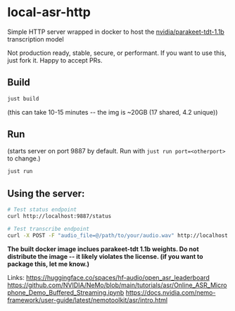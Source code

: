# local-asr-http
Simple HTTP server wrapped in docker to host the [nvidia/parakeet-tdt-1.1b](https://huggingface.co/nvidia/parakeet-tdt-1.1b) transcription model

Not production ready, stable, secure, or performant. If you want to use this, just fork it. Happy to accept PRs.

## Build

```sh
just build
```
(this can take 10-15 minutes -- the img is ~20GB (17 shared, 4.2 unique))


## Run

(starts server on port 9887 by default. Run with `just run port=<otherport>` to change.)
```sh
just run
```

## Using the server:
```sh
# Test status endpoint
curl http://localhost:9887/status

# Test transcribe endpoint
curl -X POST -F "audio_file=@/path/to/your/audio.wav" http://localhost:9887/transcribe
```




**The built docker image inclues parakeet-tdt 1.1b weights. Do not distribute the image -- it likely violates the license. (if you want to package this, let me know.)**


Links:
https://huggingface.co/spaces/hf-audio/open_asr_leaderboard
https://github.com/NVIDIA/NeMo/blob/main/tutorials/asr/Online_ASR_Microphone_Demo_Buffered_Streaming.ipynb
https://docs.nvidia.com/nemo-framework/user-guide/latest/nemotoolkit/asr/intro.html

